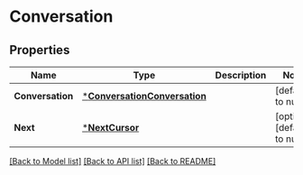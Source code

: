 # Conversation

## Properties
Name | Type | Description | Notes
------------ | ------------- | ------------- | -------------
**Conversation** | [***ConversationConversation**](Conversation_conversation.md) |  | [default to null]
**Next** | [***NextCursor**](NextCursor.md) |  | [optional] [default to null]

[[Back to Model list]](../README.md#documentation-for-models) [[Back to API list]](../README.md#documentation-for-api-endpoints) [[Back to README]](../README.md)

